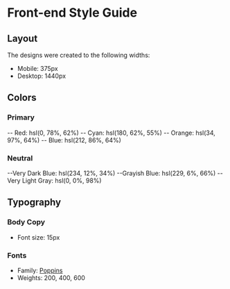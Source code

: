 # Front-end Style Guide

## Layout

The designs were created to the following widths:

- Mobile: 375px
- Desktop: 1440px

## Colors

### Primary

-- Red: hsl(0, 78%, 62%)
-- Cyan: hsl(180, 62%, 55%)
-- Orange: hsl(34, 97%, 64%)
-- Blue: hsl(212, 86%, 64%)

### Neutral

--Very Dark Blue: hsl(234, 12%, 34%)
--Grayish Blue: hsl(229, 6%, 66%)
--Very Light Gray: hsl(0, 0%, 98%)

## Typography

### Body Copy

- Font size: 15px

### Fonts

- Family: [Poppins](https://fonts.google.com/specimen/Poppins)
- Weights: 200, 400, 600
